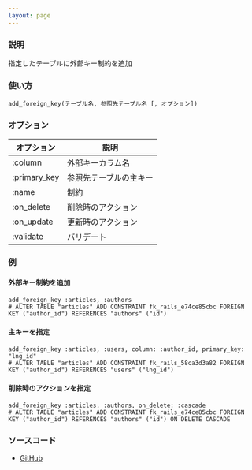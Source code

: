 ```yaml
---
layout: page
---
```

### 説明
指定したテーブルに外部キー制約を追加

### 使い方
    add_foreign_key(テーブル名, 参照先テーブル名 [, オプション])

### オプション

オプション        | 説明
-------------|------------
:column      | 外部キーカラム名
:primary_key | 参照先テーブルの主キー
:name        | 制約
:on_delete   | 削除時のアクション
:on_update   | 更新時のアクション
:validate    | バリデート

### 例
#### 外部キー制約を追加
    add_foreign_key :articles, :authors
    # ALTER TABLE "articles" ADD CONSTRAINT fk_rails_e74ce85cbc FOREIGN KEY ("author_id") REFERENCES "authors" ("id")

#### 主キーを指定
    add_foreign_key :articles, :users, column: :author_id, primary_key: "lng_id"
    # ALTER TABLE "articles" ADD CONSTRAINT fk_rails_58ca3d3a82 FOREIGN KEY ("author_id") REFERENCES "users" ("lng_id")

#### 削除時のアクションを指定
    add_foreign_key :articles, :authors, on_delete: :cascade
    # ALTER TABLE "articles" ADD CONSTRAINT fk_rails_e74ce85cbc FOREIGN KEY ("author_id") REFERENCES "authors" ("id") ON DELETE CASCADE

### ソースコード
* [GitHub](https://github.com/rails/rails/blob/f33d52c95217212cbacc8d5e44b5a8e3cdc6f5b3/activerecord/lib/active_record/connection_adapters/abstract/schema_statements.rb#L991)